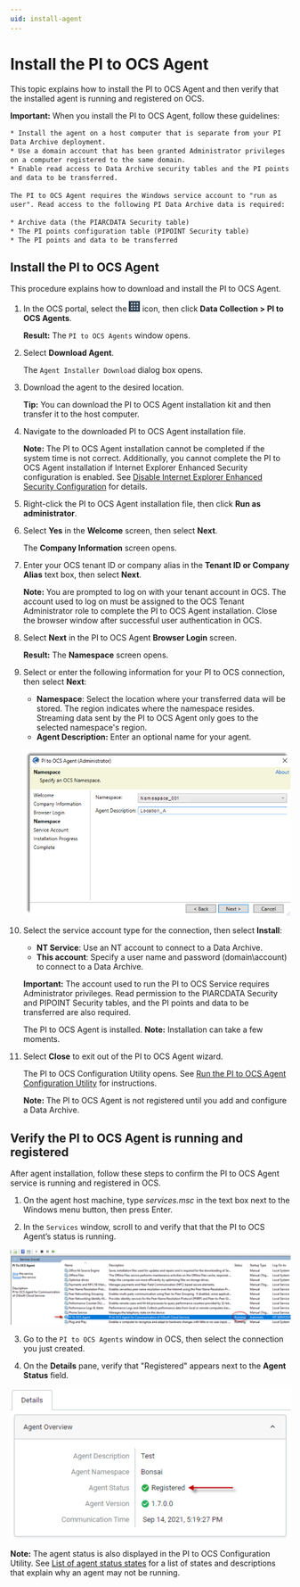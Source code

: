 ```yaml
---
uid: install-agent
---
```


# Install the PI to OCS Agent

This topic explains how to install the PI to OCS Agent and then verify that the installed agent is running and registered on OCS. 

**Important:** When you install the PI to OCS Agent, follow these guidelines:

    * Install the agent on a host computer that is separate from your PI Data Archive deployment.
    * Use a domain account that has been granted Administrator privileges on a computer registered to the same domain.
    * Enable read access to Data Archive security tables and the PI points and data to be transferred.

    The PI to OCS Agent requires the Windows service account to "run as user". Read access to the following PI Data Archive data is required:

    * Archive data (the PIARCDATA Security table)
    * The PI points configuration table (PIPOINT Security table)
    * The PI points and data to be transferred

## Install the PI to OCS Agent

This procedure explains how to download and install the PI to OCS Agent.  

1. In the OCS portal, select the ![ ](../../images/waffle-button.png) icon, then click **Data Collection > PI to OCS Agents**.

   **Result:** The `PI to OCS Agents` window opens.

1. Select **Download Agent**.

    The `Agent Installer Download` dialog box opens. 

1. Download the agent to the desired location.
 
   **Tip:** You can download the PI to OCS Agent installation kit and then transfer it to the host computer. 

1. Navigate to the downloaded PI to OCS Agent installation file.

    **Note:** The PI to OCS Agent installation cannot be completed if the system time is not correct. Additionally, you cannot complete the PI to OCS Agent installation if Internet Explorer Enhanced Security configuration is enabled. See [Disable Internet Explorer Enhanced Security Configuration](xref:disable-ie-security) for details.

1. Right-click the PI to OCS Agent installation file, then click **Run as administrator**.

1. Select **Yes** in the **Welcome** screen, then select **Next**.

   The **Company Information** screen opens.
      
1. Enter your OCS tenant ID or company alias in the **Tenant ID or Company Alias** text box, then select **Next**.

    **Note:** You are prompted to log on with your tenant account in OCS.  The account used to log on must be assigned to the OCS Tenant Administrator role to complete the PI to OCS Agent installation. Close the browser window after successful user authentication in OCS.

1. Select **Next** in the PI to OCS Agent **Browser Login** screen.

    **Result:** The **Namespace** screen opens. 

1. Select or enter the following information for your PI to OCS connection, then select **Next**:

    *  **Namespace**: Select the location where your transferred data will be stored. The region indicates where the namespace resides. Streaming data sent by the PI to OCS Agent only goes to the selected namespace's region.
    * **Agent Description:** Enter an optional name for your agent.

    ![](../../images/agent-namespace.png)

1. Select the service account type for the connection, then select **Install**:

    * **NT Service**: Use an NT account to connect to a Data Archive.
    * **This account**: Specify a user name and password (domain\account) to connect to a Data Archive.

    **Important:** The account used to run the PI to OCS Service requires Administrator privileges. Read permission to the PIARCDATA Security and PIPOINT Security tables, and the PI points and data to be transferred are also required.

   The PI to OCS Agent is installed.
    **Note:** Installation can take a few moments.

1. Select **Close** to exit out of the PI to OCS Agent wizard.
    
   The PI to OCS Configuration Utility opens. See [Run the PI to OCS Agent Configuration Utility](xref:pi-to-ocs-utility) for instructions.

    **Note:** The PI to OCS Agent is not registered until you add and configure a Data Archive.

## Verify the PI to OCS Agent is running and registered

After agent installation, follow these steps to confirm the PI to OCS Agent service is running and registered in OCS.

1. On the agent host machine, type *services.msc* in the text box next to the Windows menu button, then press Enter.

2. In the `Services` window, scroll to and verify that that the PI to OCS Agent’s status is running.

![](../../images/services-window.png)

3. Go to the `PI to OCS Agents` window in OCS, then select the connection you just created.

4. On the **Details** pane, verify that "Registered" appears next to the **Agent Status** field.

![Agent status](../../images/details-pane.png)

   **Note:**  The agent status is also displayed in the PI to OCS Configuration Utility.  See [List of agent status states](xref:pi-to-ocs-utility#list-of-agent-status-states) for a list of states and descriptions that explain why an agent may not be running.